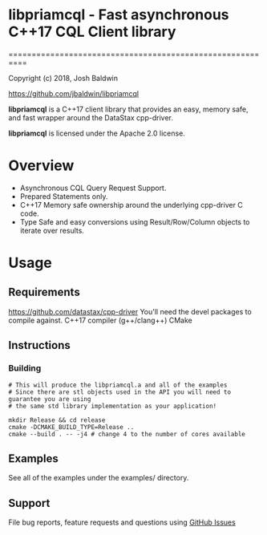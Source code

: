 # libpriamcql - Fast asynchronous C++17 CQL Client library
==========================================================

Copyright (c) 2018, Josh Baldwin

https://github.com/jbaldwin/libpriamcql

**libpriamcql** is a C++17 client library that provides an easy, memory safe, and fast wrapper around the DataStax cpp-driver.

**libpriamcql** is licensed under the Apache 2.0 license.

# Overview #
* Asynchronous CQL Query Request Support.
* Prepared Statements only.
* C++17 Memory safe ownership around the underlying cpp-driver C code.
* Type Safe and easy conversions using Result/Row/Column objects to iterate over results.

# Usage #

## Requirements
  https://github.com/datastax/cpp-driver You'll need the devel packages to compile against.
  C++17 compiler (g++/clang++)
  CMake

## Instructions

### Building
    # This will produce the libpriamcql.a and all of the examples
    # Since there are stl objects used in the API you will need to guarantee you are using
    # the same std library implementation as your application!

    mkdir Release && cd release
    cmake -DCMAKE_BUILD_TYPE=Release ..
    cmake --build . -- -j4 # change 4 to the number of cores available

## Examples

See all of the examples under the examples/ directory.

## Support

File bug reports, feature requests and questions using [GitHub Issues](https://github.com/jbaldwin/libpriamcql/issues)

